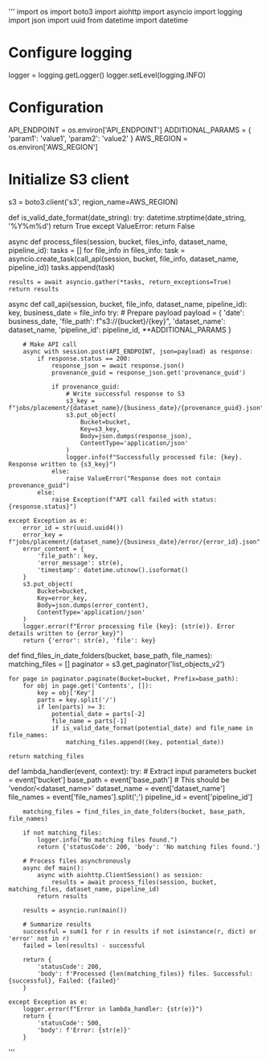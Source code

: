 '''
import os
import boto3
import aiohttp
import asyncio
import logging
import json
import uuid
from datetime import datetime

# Configure logging
logger = logging.getLogger()
logger.setLevel(logging.INFO)

# Configuration
API_ENDPOINT = os.environ['API_ENDPOINT']
ADDITIONAL_PARAMS = {
    'param1': 'value1',
    'param2': 'value2'
}
AWS_REGION = os.environ['AWS_REGION']

# Initialize S3 client
s3 = boto3.client('s3', region_name=AWS_REGION)

def is_valid_date_format(date_string):
    try:
        datetime.strptime(date_string, '%Y%m%d')
        return True
    except ValueError:
        return False

async def process_files(session, bucket, files_info, dataset_name, pipeline_id):
    tasks = []
    for file_info in files_info:
        task = asyncio.create_task(call_api(session, bucket, file_info, dataset_name, pipeline_id))
        tasks.append(task)
    
    results = await asyncio.gather(*tasks, return_exceptions=True)
    return results

async def call_api(session, bucket, file_info, dataset_name, pipeline_id):
    key, business_date = file_info
    try:
        # Prepare payload
        payload = {
            'date': business_date,
            'file_path': f"s3://{bucket}/{key}",
            'dataset_name': dataset_name,
            'pipeline_id': pipeline_id,
            **ADDITIONAL_PARAMS
        }

        # Make API call
        async with session.post(API_ENDPOINT, json=payload) as response:
            if response.status == 200:
                response_json = await response.json()
                provenance_guid = response_json.get('provenance_guid')
                
                if provenance_guid:
                    # Write successful response to S3
                    s3_key = f"jobs/placement/{dataset_name}/{business_date}/{provenance_guid}.json"
                    s3.put_object(
                        Bucket=bucket,
                        Key=s3_key,
                        Body=json.dumps(response_json),
                        ContentType='application/json'
                    )
                    logger.info(f"Successfully processed file: {key}. Response written to {s3_key}")
                else:
                    raise ValueError("Response does not contain provenance_guid")
            else:
                raise Exception(f"API call failed with status: {response.status}")

    except Exception as e:
        error_id = str(uuid.uuid4())
        error_key = f"jobs/placement/{dataset_name}/{business_date}/error/{error_id}.json"
        error_content = {
            'file_path': key,
            'error_message': str(e),
            'timestamp': datetime.utcnow().isoformat()
        }
        s3.put_object(
            Bucket=bucket,
            Key=error_key,
            Body=json.dumps(error_content),
            ContentType='application/json'
        )
        logger.error(f"Error processing file {key}: {str(e)}. Error details written to {error_key}")
        return {'error': str(e), 'file': key}

def find_files_in_date_folders(bucket, base_path, file_names):
    matching_files = []
    paginator = s3.get_paginator('list_objects_v2')
    
    for page in paginator.paginate(Bucket=bucket, Prefix=base_path):
        for obj in page.get('Contents', []):
            key = obj['Key']
            parts = key.split('/')
            if len(parts) >= 3:
                potential_date = parts[-2]
                file_name = parts[-1]
                if is_valid_date_format(potential_date) and file_name in file_names:
                    matching_files.append((key, potential_date))
    
    return matching_files

def lambda_handler(event, context):
    try:
        # Extract input parameters
        bucket = event['bucket']
        base_path = event['base_path']  # This should be 'vendor/<dataset_name>'
        dataset_name = event['dataset_name']
        file_names = event['file_names'].split(';')
        pipeline_id = event['pipeline_id']

        matching_files = find_files_in_date_folders(bucket, base_path, file_names)

        if not matching_files:
            logger.info("No matching files found.")
            return {'statusCode': 200, 'body': 'No matching files found.'}

        # Process files asynchronously
        async def main():
            async with aiohttp.ClientSession() as session:
                results = await process_files(session, bucket, matching_files, dataset_name, pipeline_id)
            return results

        results = asyncio.run(main())

        # Summarize results
        successful = sum(1 for r in results if not isinstance(r, dict) or 'error' not in r)
        failed = len(results) - successful

        return {
            'statusCode': 200,
            'body': f'Processed {len(matching_files)} files. Successful: {successful}, Failed: {failed}'
        }

    except Exception as e:
        logger.error(f"Error in lambda_handler: {str(e)}")
        return {
            'statusCode': 500,
            'body': f'Error: {str(e)}'
        }

'''
